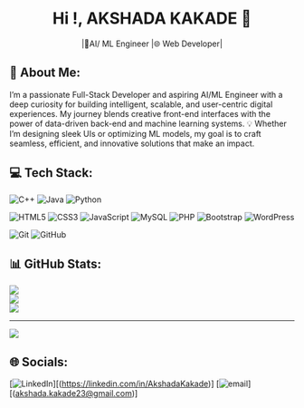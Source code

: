 <!-- READ.ME --->
<h1 align="center"> Hi !, AKSHADA KAKADE 👋 </h1>
<p align="center"> |🤖AI/ ML Engineer |🌐 Web Developer| </p>


## 💫 About Me:
I’m a passionate Full-Stack Developer and aspiring AI/ML Engineer with a deep curiosity for building intelligent, scalable, and user-centric digital experiences. 
My journey blends creative front-end interfaces with the power of data-driven back-end and machine learning systems.
💡 Whether I’m designing sleek UIs or optimizing ML models, my goal is to craft seamless, efficient, and innovative solutions that make an impact.



## 💻 Tech Stack:
![C++](https://img.shields.io/badge/c++-%2300599C.svg?style=for-the-badge&logo=c%2B%2B&logoColor=white)
![Java](https://img.shields.io/badge/java-%23ED8B00.svg?style=for-the-badge&logo=openjdk&logoColor=white) 
![Python](https://img.shields.io/badge/python-3670A0?style=for-the-badge&logo=python&logoColor=ffdd54)




![HTML5](https://img.shields.io/badge/html5-%23E34F26.svg?style=for-the-badge&logo=html5&logoColor=white) ![CSS3](https://img.shields.io/badge/css3-%231572B6.svg?style=for-the-badge&logo=css3&logoColor=white)
![JavaScript](https://img.shields.io/badge/javascript-%23323330.svg?style=for-the-badge&logo=javascript&logoColor=%23F7DF1E) 
![MySQL](https://img.shields.io/badge/mysql-4479A1.svg?style=for-the-badge&logo=mysql&logoColor=white)
![PHP](https://img.shields.io/badge/php-%23777BB4.svg?style=for-the-badge&logo=php&logoColor=white)
![Bootstrap](https://img.shields.io/badge/bootstrap-%238511FA.svg?style=for-the-badge&logo=bootstrap&logoColor=white) 
![WordPress](https://img.shields.io/badge/WordPress-%23117AC9.svg?style=for-the-badge&logo=WordPress&logoColor=white) 
<!---![TensorFlow](https://img.shields.io/badge/TensorFlow-%23FF6F00.svg?style=for-the-badge&logo=TensorFlow&logoColor=white) 
![Pandas](https://img.shields.io/badge/pandas-%23150458.svg?style=for-the-badge&logo=pandas&logoColor=white) 
![NumPy](https://img.shields.io/badge/numpy-%23013243.svg?style=for-the-badge&logo=numpy&logoColor=white) 
![scikit-learn](https://img.shields.io/badge/scikit--learn-%23F7931E.svg?style=for-the-badge&logo=scikit-learn&logoColor=white)
![Matplotlib](https://img.shields.io/badge/Matplotlib-%23ffffff.svg?style=for-the-badge&logo=Matplotlib&logoColor=black)-->
![Git](https://img.shields.io/badge/git-%23F05033.svg?style=for-the-badge&logo=git&logoColor=white) 
![GitHub](https://img.shields.io/badge/github-%23121011.svg?style=for-the-badge&logoColor=white)
## 📊 GitHub Stats:
![](https://github-readme-stats.vercel.app/api?username=akshadakakade-27&theme=merko&hide_border=false&include_all_commits=false&count_private=false)<br/>
![](https://nirzak-streak-stats.vercel.app/?user=akshadakakade-27&theme=merko&hide_border=false)<br/>
![](https://github-readme-stats.vercel.app/api/top-langs/?username=akshadakakade-27&theme=merko&hide_border=false&include_all_commits=false&count_private=false&layout=compact)

---
[![](https://visitcount.itsvg.in/api?id=akshadakakade-27&icon=0&color=0)](https://visitcount.itsvg.in)
## 🌐 Socials:
[![LinkedIn](https://img.shields.io/badge/LinkedIn-%230077B5.svg?logo=linkedin&logoColor=white)][(https://linkedin.com/in/AkshadaKakade)]
[![email](https://img.shields.io/badge/Email-D14836?logo=gmail&logoColor=white)][(akshada.kakade23@gmail.com)] 

